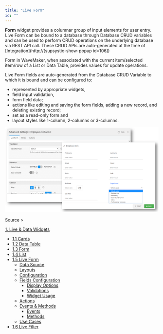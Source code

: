 ```yaml
---
title: "Live Form"
id: ""
---
```


**Form** widget provides a columnar group of input elements for user entry. Live Form can be bound to a database through Database CRUD variables and can be used to perform CRUD operations on the underlying database via REST API call. These CRUD APIs are auto-generated at the time of [Integration](http://[supsystic-show-popup id=106])

Form in WaveMaker, when associated with the current item/selected item/row of a List or Data Table, provides values for update operations.

Live Form fields are auto-generated from the Database CRUD Variable to which it is bound and can be configured to:

- represented by appropriate widgets,
- field input validation,
- form field data;
- actions like editing and saving the form fields, adding a new record, and deleting existing record;
- set as a read-only form and
- layout styles like 1-column, 2-columns or 3-columns.

[![](../assets/LiveForm_concept.png)](../assets/LiveForm_concept.png)

Source >

[1\. Live & Data Widgets](/learn/app-development/widgets/widget-library/#data-live)

- [1.1 Cards](/learn/app-development/widgets/datalive/cards/)
- [1.2 Data Table](/learn/app-development/widgets/datalive/data-table/)
- [1.3 Form](/learn/app-development/widgets/datalive/form/)
- [1.4 List](/learn/app-development/widgets/datalive/list/)
- [1.5 Live Form](/learn/app-development/widgets/datalive/live-form/)
    - [Data Source](/learn/app-development/widgets/datalive/live-form/live-form-data-source/)
    - [Layouts](/learn/app-development/widgets/datalive/live-form/liveform-layouts/)
    - [Configuration](/learn/app-development/widgets/datalive/live-form/liveform-configurations/)
    - [Fields Configuration](/learn/app-development/widgets/datalive/live-form/fields-configuration/)
        - [Display Options](/learn/app-development/widgets/datalive/live-form/fields-configuration/#display)
        - [Validations](/learn/app-development/widgets/datalive/live-form/fields-configuration/#validations)
        - [Widget Usage](/learn/app-development/widgets/datalive/live-form/fields-configuration/#widgets)
    - [Actions](/learn/app-development/widgets/datalive/live-form/liveform-actions/)
    - [Events & Methods](/learn/app-development/widgets/datalive/live-form/events-methods/)
        - [Events](/learn/app-development/widgets/datalive/live-form/events-methods/#events)
        - [Methods](/learn/app-development/widgets/datalive/live-form/events-methods/#methods)
    - [Use Cases](/learn/app-development/widgets/datalive/live-form/liveform-use-cases/)
- [1.6 Live Filter](/learn/app-development/widgets/datalive/live-filter/)
